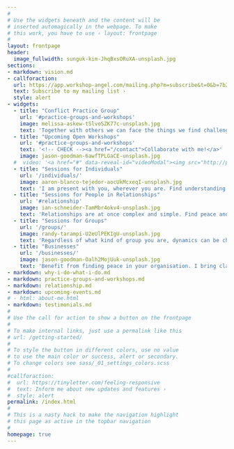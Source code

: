 ```yaml
---
#
# Use the widgets beneath and the content will be
# inserted automagically in the webpage. To make
# this work, you have to use › layout: frontpage
#
layout: frontpage
header:
  image_fullwidth: sunguk-kim-JhqBxsORuXA-unsplash.jpg
sections:
- markdown: vision.md
- callforaction:
  url: https://app.workshop-angel.com/mailing.php?m=subscribe&t=0&b=7b205d1d57858cfe
  text: Subscribe to my mailing list ›
  style: alert
- widgets:
  - title: "Conflict Practice Group"
    url: '#practice-groups-and-workshops'
    image: melissa-askew-tSlvoSZK77c-unsplash.jpg
    text: 'Together with others we can face the things we find challenging and be held in presence and compassion.<br/>Every first Saturday of the month. More information and sign up <a href="https://nvc-uk.com/practice-group/conflict-facilitation-practice-group/" target="_blank">here</a>.'
  - title: "Upcoming Open Workshops"
    url: '#practice-groups-and-workshops'
    text: '<!-- CHECK --><a href="/contact">Collaborate with me!</a>'
    image: jason-goodman-6awfTPLGaCE-unsplash.jpg
  #  video: '<a href="#" data-reveal-id="videoModal"><img src="http://phlow.github.io/feeling-responsive/images/start-video-feeling-responsive-302x182.jpg" width="302" height="182" alt=""/></a>'
  - title: "Sessions for Individuals"
    url: '/individuals/'
    image: aaron-blanco-tejedor-aocUkMcxeqI-unsplash.jpg
    text: 'I am present with you, wherever you are. Find understanding and peace.'
  - title: "Sessions for People in Relationships"
    url: '#relationship'
    image: ian-schneider-TamMbr4okv4-unsplash.jpg
    text: 'Relationships are at once complex and simple. Find peace and understanding.'
  - title: "Sessions for Groups"
    url: '/groups/'
    image: randy-tarampi-U2eUlPEKIgU-unsplash.jpg
    text: 'Regardless of what kind of group you are, dynamics can be challenging. Clarity and discernment<br/> Learn to engage your own issues effectively '
  - title: "Businesses"
    url: '/businesses/'
    image: jason-goodman-Oalh2MojUuk-unsplash.jpg
    text: 'Benefit from finding peace in your organisation. I bring clarity and orentation, passing on skills and helping you navigate the most challenging situations.'
- markdown: why-i-do-what-i-do.md
- markdown: practice-groups-and-workshops.md
- markdown: relationship.md
- markdown: upcoming-events.md
# - html: about-me.html
- markdown: testimonials.md
#
# Use the call for action to show a button on the frontpage
#
# To make internal links, just use a permalink like this
# url: /getting-started/
#
# To style the button in different colors, use no value
# to use the main color or success, alert or secondary.
# To change colors see sass/_01_settings_colors.scss
#
#callforaction:
#  url: https://tinyletter.com/feeling-responsive
#  text: Inform me about new updates and features ›
#  style: alert
permalink: /index.html
#
# This is a nasty hack to make the navigation highlight
# this page as active in the topbar navigation
#
homepage: true
---
```



<!--
<div id="videoModal" class="reveal-modal large" data-reveal="">
  <div class="flex-video widescreen vimeo" style="display: block;">
    <iframe width="1280" height="720" src="https://www.youtube.com/embed/3b5zCFSmVvU" frameborder="0" allowfullscreen></iframe>
  </div>
  <a class="close-reveal-modal">&#215;</a>
</div>
-->
